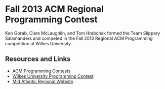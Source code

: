 Fall 2013 ACM Regional Programming Contest
====================

Ken Gorab, Clare McLaughlin, and Tom Hrabchak formed the Team Slippery Salamanders 
and competed in the Fall 2013 Regional ACM Programming competition at Wilkes University.

Resources and Links
----

- [ACM Programming Contests](http://icpc.baylor.edu/)
- [Wilkes University Programming Contest](http://acm.mathcs.wilkes.edu/)
- [Mid Atlantic Regional Website](http://acm-midatl.radford.edu:8080/)